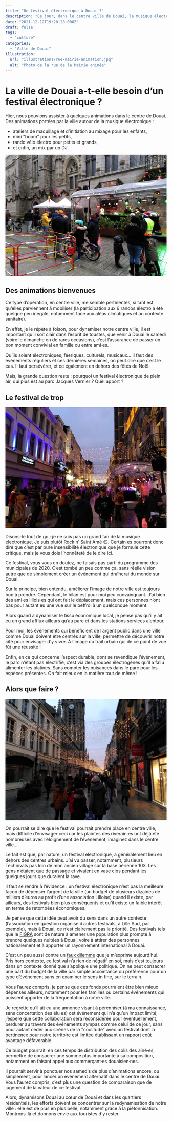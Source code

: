 ```yaml
---
title: "Un festival électronique à Douai ?"
description: "Ce jour, dans le centre ville de Douai, la musique électronique était de nouveau à l’honneur. L’occasion de se poser quelques question sur les événements à venir."
date: "2021-12-12T19:20:28.000Z"
draft: false
tags:
  - "culture"
categories:
  - "Ville de Douai"
illustration:
  url: "illustrations/rue-mairie-animation.jpg"
  alt: "Photo de la rue de la Mairie animée"
---
```


# La ville de Douai a-t-elle besoin d’un festival électronique ?

Hier, nous pouvions assister à quelques animations dans le centre de Douai. Des animations portées par la ville autour de la musique électronique :

- ateliers de maquillage et d’initiation au mixage pour les enfants,
- mini "boom" pour les petits,
- rando vélo électro pour petits et grands,
- et enfin, un mix par un DJ.

![Photo de la scène qui a été installée pour l’occasion](illustrations/scene-dj.jpg)

## Des animations bienvenues

Ce type d’opération, en centre ville, me semble pertinentes, si tant est qu’elles parviennent à mobiliser (la participation aux 6 randos électro a été quelque peu inégale, notamment face aux aléas climatiques et au contexte sanitaire).

En effet, je le répète à foison, pour dynamiser notre centre ville, il est important qu’il soit clair dans l’esprit de toustes, que venir à Douai le samedi (voire le dimanche en de rares occasions), c’est l’assurance de passer un bon moment convivial en famille ou entre ami·es.

Qu’ils soient électroniques, féeriques, culturels, musicaux... il faut des événements réguliers et ces dernières semaines, on peut dire que c’est le cas. Il faut persévérer, et ce également en dehors des fêtes de Noël.

Mais, la grande question reste : pourquoi un festival électronique de plein air, qui plus est au parc Jacques Vernier ? Quel apport ?

## Le festival de trop

![Photo de la rue de la Mairie vue d’en face](illustrations/rue-mairie-douai.jpg)

Disons-le tout de go : je ne suis pas un grand fan de la musique électronique. Je suis plutôt Rock n’ Saint Amé 😉. Certain·es pourront donc dire que c’est par pure insensibilité électronique que je formule cette critique, mais je vous dois l’honnêteté de le dire ici.

Ce festival, vous vous en doutez, ne faisais pas parti du programme des municipales de 2020. C’est tombé un peu comme ça, sans réelle vision autre que de simplement créer un événement qui draînerai du monde sur Douai.

Sur le principe, bien entendu, améliorer l’image de notre ville est toujours bon à prendre. Cependant, le bilan est pour moi peu convainquant. J’ai bien des ami·es lillois·es qui ont fait le déplacement, mais ces personnes n’ont pas pour autant eu une vue sur le beffroi à un quelconque moment.

Alors quand à dynamiser le tissu économique local, je pense pas qu’il y ait eu un grand afflux ailleurs qu’au parc et dans les stations services alentour.

Pour moi, les événements qui bénéficient de l’argent public dans une ville comme Douai doivent être centrés sur la ville, permettre de découvrir notre cité pour envisager d’y vivre. À l’image du trail urbain qui de ce point de vue fût une réussite !

Enfin, en ce qui concerne l’aspect durable, dont se revendique l’événement, le parc n’étant pas électrifié, c’est via des groupes électrogènes qu’il a fallu alimenter les platines. Sans compter les nuisances dans le parc pour les espèces présentes. On fait mieux en la matière tout de même !

## Alors que faire ?

![Photo de la rue de la Mairie animée](illustrations/rue-mairie-animation.jpg)

On pourrait se dire que le festival pourrait prendre place en centre ville, mais difficile d’envisager ceci car les plaintes des riverain·es ont déjà été nombreuses avec l’éloignement de l’événement, imaginez dans le centre ville...

Le fait est que, par nature, un festival électronique, a généralement lieu en dehors des centres urbains. J’ai vu passer, notamment, plusieurs Technivals pas loin de mon ancien village sur la base aérienne 103. Les gens n’étaient que de passage et vivaient en vase clos pendant les quelques jours que duraient la rave.

Il faut se rendre à l’évidence : un festival électronique n’est pas la meilleure façon de dépenser l’argent de la ville (un budget de plusieurs dizaines de milliers d’euros au profit d’une association Lilloise) quand il existe, par ailleurs, des festivals bien plus conséquents et qu’il existe un faible intérêt en terme de retombées économiques.

Je pense que cette idée peut avoir du sens dans un autre contexte (l’association en question organise d’autres festivals, à Lille Sud, par exemple), mais à Douai, ce n’est clairement pas la priorité. Des festivals tels que le [FIGRA](https://www.figra.fr/) sont de nature à amener une population plus prompte à prendre quelques nuitées à Douai, voire à attirer des personnes nationalement et à apporter un rayonnement international à Douai.

C’est un peu aussi contre un [faux dilemme](https://fr.wikipedia.org/wiki/Faux_dilemme) que je m’exprime aujourd’hui. Pris hors contexte, ce festival n’a rien de négatif en soi, mais c’est toujours dans un contexte donné que s’applique une politique. On ne peut consacrer une part du budget de la ville par simple accointance ou préférence pour un type d’événement sans en examiner le sens in fine, sur le terrain.

Vous l’aurez compris, je pense que ces fonds pourraient être bien mieux dépensés ailleurs, notamment pour les familles ou certains événements qui puissent apporter de la fréquentation à notre ville.

Je regrette qu’il ait eu une annonce visant à pérenniser (à ma connaissance, sans concertation des élu·es) cet événement qui n’a qu’un impact limité, j’espère que cette collaboration sera reconsidérée pour éventuellement, perdurer au travers des événements sympas comme celui de ce jour, sans pour autant céder aux sirènes de la "coolitude" avec un festival dont la pertinence pour notre territoire est limitée établissant un rapport coût avantage défavorable.

Ce budget pourrait, en ces temps de distribution des colis des aîné·es, permettre de consacrer une somme plus importante à sa composition, notamment en faisant appel aux commerçant·es douaisien·nes.

Il pourrait servir à ponctuer nos samedis de plus d’animations encore, ou simplement, pour lancer un événement alternatif dans le centre de Douai. Vous l’aurez compris, c’est plus une question de comparaison que de jugement de la valeur de ce festival.

Alors, dynamisons Douai au cœur de Douai et dans les quartiers résidentiels, les efforts doivent se concentrer sur la redynamisation de notre ville : elle est de plus en plus belle, notamment grâce à la piétonnisation. Montrons-là et donnons envie aux touristes d’y rester.
